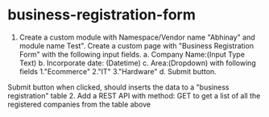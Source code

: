 # business-registration-form
1. Create a custom module with Namespace/Vendor name "Abhinay" and module name
Test". Create a custom page with "Business Registration Form" with the following
input fields.
a. Company Name:(Input Type Text)
b. Incorporate date: (Datetime)
c. Area:(Dropdown) with following fields 1."Ecommerce" 2."IT" 3."Hardware"
d. Submit button.

Submit button when clicked, should inserts the data to a "business registration" table
2. Add a REST API with method: GET to get a list of all the registered companies
from the table above
